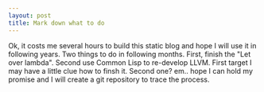 ```yaml
---
layout: post
title: Mark down what to do
---
```

Ok, it costs me several hours to build this static blog and hope I will use it in following years. Two things to do in following months. First, finish the "Let over lambda". Second use Common Lisp to re-develop LLVM. First target I may have a little clue how to finsh it. Second one? em.. hope I can hold my promise and I will create a git repository to trace the process.
